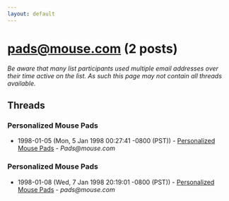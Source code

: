 ```yaml
---
layout: default
---
```


# pads@mouse.com (2 posts)

_Be aware that many list participants used multiple email addresses over their time active on the list. As such this page may not contain all threads available._

## Threads

### Personalized Mouse Pads
+ 1998-01-05 (Mon, 5 Jan 1998 00:27:41 -0800 (PST)) - [Personalized Mouse Pads](/archive/1998/01/3baf11aed712633fd94956120fb1112ad7e2bf9ff5e0a7dd5113e7d3dd631a23) - _Pads@mouse.com_

### Personalized Mouse Pads
+ 1998-01-08 (Wed, 7 Jan 1998 20:19:01 -0800 (PST)) - [Personalized Mouse Pads](/archive/1998/01/ad65cd62997ef76627e21d2350298e2579a5cb8675038660a86a9afe9f74be26) - _pads@mouse.com_

